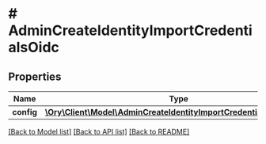 # # AdminCreateIdentityImportCredentialsOidc

## Properties

Name | Type | Description | Notes
------------ | ------------- | ------------- | -------------
**config** | [**\Ory\Client\Model\AdminCreateIdentityImportCredentialsOidcConfig**](AdminCreateIdentityImportCredentialsOidcConfig.md) |  | [optional]

[[Back to Model list]](../../README.md#models) [[Back to API list]](../../README.md#endpoints) [[Back to README]](../../README.md)
